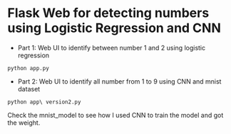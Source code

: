 # Flask Web for detecting numbers using Logistic Regression and CNN


- Part 1: Web UI to identify between number 1 and 2 using logistic regression

```
python app.py
```

- Part 2: Web UI to identify all number from 1 to 9 using CNN and mnist dataset

```
python app\ version2.py
```

Check the mnist_model to see how I used CNN to train the model and got the weight.
